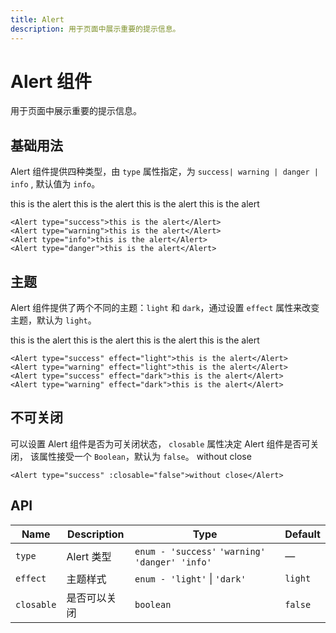 ```yaml
---
title: Alert
description: 用于页面中展示重要的提示信息。
---
```


<script setup>
import Alert from '../../src/components/Alert/Alert.vue'
</script>

# Alert 组件

用于页面中展示重要的提示信息。

## 基础用法

Alert 组件提供四种类型，由 `type` 属性指定，为 `success| warning | danger | info` , 默认值为 `info`。

<Alert type="success">this is the alert</Alert>
<Alert type="warning">this is the alert</Alert>
<Alert type="info">this is the alert</Alert>
<Alert type="danger">this is the alert</Alert>

```vue
<Alert type="success">this is the alert</Alert>
<Alert type="warning">this is the alert</Alert>
<Alert type="info">this is the alert</Alert>
<Alert type="danger">this is the alert</Alert>
```

## 主题

Alert 组件提供了两个不同的主题：`light` 和 `dark`，通过设置 `effect` 属性来改变主题，默认为 `light`。

<Alert type="success" effect="light">this is the alert</Alert>
<Alert type="warning" effect="light">this is the alert</Alert>
<Alert type="success" effect="dark">this is the alert</Alert>
<Alert type="warning" effect="dark">this is the alert</Alert>

```vue
<Alert type="success" effect="light">this is the alert</Alert>
<Alert type="warning" effect="light">this is the alert</Alert>
<Alert type="success" effect="dark">this is the alert</Alert>
<Alert type="warning" effect="dark">this is the alert</Alert>
```

## 不可关闭

可以设置 Alert 组件是否为可关闭状态， `closable` 属性决定 Alert 组件是否可关闭， 该属性接受一个 `Boolean`，默认为 `false`。
<Alert type="success" :closable="false">without close</Alert>

```vue
<Alert type="success" :closable="false">without close</Alert>
```

## API

| Name       | Description  | Type                                           | Default |
| ---------- | ------------ | ---------------------------------------------- | ------- |
| `type`     | Alert 类型   | `enum - 'success'` `'warning' 'danger' 'info'` | —       |
| `effect`   | 主题样式     | `enum - 'light'` \| `'dark'`                   | `light` |
| `closable` | 是否可以关闭 | `boolean`                                      | `false` |
